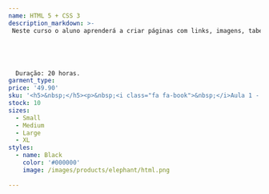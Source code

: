 ```yaml
---
name: HTML 5 + CSS 3
description_markdown: >-
 Neste curso o aluno aprenderá a criar páginas com links, imagens, tabelas, planos de fundo, formulários, entre outros recursos através do HTML e do CSS.





  Duração: 20 horas.
garment_type:
price: '49.90'
sku: '<h5>&nbsp;</h5><p>&nbsp;<i class="fa fa-book">&nbsp;</i>Aula 1 -   COMO FUNCIONA A INTERNET? </p><p>&nbsp;<i class="fa fa-book">&nbsp;</i>Aula 2 - MARCADORES PADRÕES DO HTML </p><p>&nbsp;<i class="fa fa-book">&nbsp;</i>Aula 3 - Tags</p><p>&nbsp;<i class="fa fa-book">&nbsp;</i>Aula 4 -  LINKS</p><p>&nbsp;<i class="fa fa-book">&nbsp;</i>Aula 5 - TABELAS</p><p>&nbsp;<i class="fa fa-book">&nbsp;</i>Aula 6 - FORMULÁRIOS</p><p>&nbsp;<i class="fa fa-book">&nbsp;</i>Aula 7 - TAGS MULTIMÍDIAS</p><p>&nbsp;<i class="fa fa-book">&nbsp;</i>Aula 8 - REVISÃO</p><p>&nbsp;<i class="fa fa-book">&nbsp;</i>Aula 9 -  INTRODUÇÃO AO HTML5</p><p>&nbsp;<i class="fa fa-book">&nbsp;</i>Aula 10 - NOVOS VALORES DO ATRIBUTO TYPE</p><p>&nbsp;<i class="fa fa-book">&nbsp;</i>Aula 11 - VALIDAÇÃO COM O ATRIBUTO REQUIRED</p><p>&nbsp;<i class="fa fa-book">&nbsp;</i>Aula 12 - INTRODUÇÃO AO CSS</p><p>&nbsp;<i class="fa fa-book">&nbsp;</i>Aula 13 - COR DE UM TEXTO</p><p>&nbsp;<i class="fa fa-book">&nbsp;</i>Aula 14 - PROPRIEDADE FONT-FAMILY</p><p>&nbsp;<i class="fa fa-book">&nbsp;</i>Aula 15 - PSEUDO-CLASSES</p><p>&nbsp;<i class="fa fa-book">&nbsp;</i>Aula 16 - PROPRIEDADE MARGIN</p><p>&nbsp;<i class="fa fa-book">&nbsp;</i>Aula 17 - DEFININDO A LARGURA DE UM ELEMENTO</p><p>&nbsp;<i class="fa fa-book">&nbsp;</i>Aula 18 - GRÁFICO</p><p>&nbsp;<i class="fa fa-book">&nbsp;</i>Aula 19 - PROJETO</p><p>&nbsp;<i class="fa fa-book">&nbsp;</i>Aula 20 - AVALIAÇÃO GERAL</p>'
stock: 10
sizes:
  - Small
  - Medium
  - Large
  - XL
styles:
  - name: Black
    color: '#000000'
    image: /images/products/elephant/html.png
  
---
```

